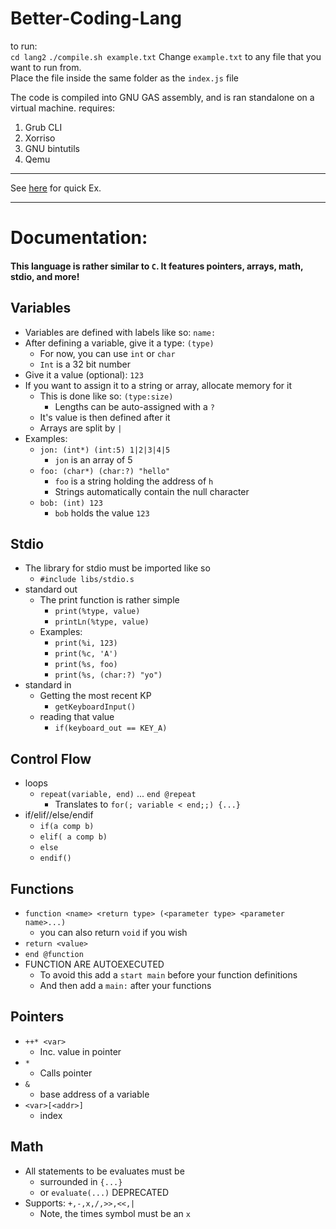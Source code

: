 # Better-Coding-Lang
to run:   
`cd lang2`
`./compile.sh example.txt`
Change `example.txt` to any file that you want to run from.  
Place the file inside the same folder as the `index.js` file

The code is compiled into GNU GAS assembly, and is ran standalone on a virtual machine.
requires:  
1. Grub CLI
2. Xorriso
3. GNU bintutils
4. Qemu
--- 
See [here](https://github.com/FISHARMNIC/Better-Coding-Lang/tree/main/lang2/programs) for quick Ex.

---
# Documentation:  
#### This language is rather similar to `C`. It features pointers, arrays, math, stdio, and more!

## Variables
* Variables are defined with labels like so: `name:`   
* After defining a variable, give it a type: `(type)`  
	* For now, you can use `int` or `char`
	* `Int` is a 32 bit number
* Give it a value (optional): `123`
* If you want to assign it to a string or array, allocate memory for it
	* This is done like so: `(type:size)`
		* Lengths can be auto-assigned with a `?`
	* It's value is then defined after it
	* Arrays are split by `|`
* Examples:
	* `jon: (int*) (int:5) 1|2|3|4|5`
		* `jon` is an array of 5
	* `foo: (char*) (char:?) "hello"`
		* `foo` is a string holding the address of `h`
		* Strings automatically contain the null character
	* `bob: (int) 123`
		* `bob` holds the value `123`

## Stdio
* The library for stdio must be imported like so
	* `#include libs/stdio.s`
* standard out
	* The print function is rather simple
		* `print(%type, value)`
		* `printLn(%type, value)`
	* Examples:
		* `print(%i, 123)`
		* `print(%c, 'A')`
		* `print(%s, foo)`
		* `print(%s, (char:?) "yo")`
* standard in
	* Getting the most recent KP
		* `getKeyboardInput()`
	* reading that value
		* `if(keyboard_out == KEY_A)`

## Control Flow
* loops
	* `repeat(variable, end)` ... `end @repeat`
		* Translates to `for(; variable < end;;) {...}`
* if/elif//else/endif
	* `if(a comp b)`
	* `elif( a comp b)`
	* `else`
	* `endif()`

## Functions
* `function <name> <return type> (<parameter type> <parameter name>...)`
	* you can also return `void` if you wish
* `return <value>`
* `end @function`
* FUNCTION ARE AUTOEXECUTED
	* To avoid this add a `start main` before your function definitions
	* And then add a `main:` after your functions

## Pointers
* `++* <var>` 
	* Inc. value in pointer
* `*`
	* Calls pointer
* `&`
	* base address of a variable
* `<var>[<addr>]`
	* index

## Math
* All statements to be evaluates must be
	* surrounded in `{...}`
	* or `evaluate(...)` DEPRECATED
* Supports: `+,-,x,/,>>,<<,|`
	* Note, the times symbol must be an `x`


